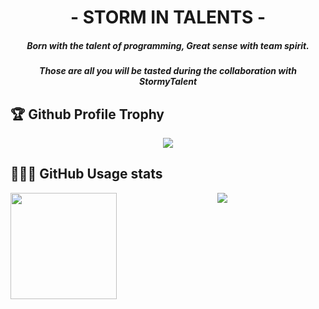 <h1 align="center">- STORM IN TALENTS -</h1>
<div align="center">
<h5>Born with the talent of programming, Great sense with team spirit.</h5>
<h5>Those are all you will be tasted during the collaboration with StormyTalent</h5>
  </div>
<div>
  <h2>🏆 Github Profile Trophy</h2>
    <p align="center"><img src="https://github-profile-trophy.vercel.app/?username=StormyTalents&column=8&theme=onedark"/></p>
</div>
<div>
  <h2>👨🏻‍💻 GitHub Usage stats</h2>
  <p align="center"><img height="170" align="left" src="https://github-readme-stats.vercel.app/api?username=StormyTalents&show_icons=true&theme=radical&show_owner=false" />
  <img src="https://github-readme-stats.vercel.app/api/top-langs/?username=StormyTalents&layout=compact" /></p>
</div>
